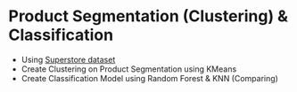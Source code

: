 # Product Segmentation (Clustering) & Classification
- Using [Superstore dataset](https://www.kaggle.com/datasets/vivek468/superstore-dataset-final/data)
- Create Clustering on Product Segmentation using KMeans
- Create Classification Model using Random Forest & KNN (Comparing)
